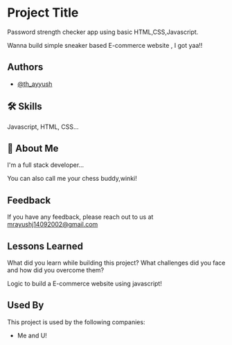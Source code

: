
# Project Title
Password strength checker app using basic HTML,CSS,Javascript.

Wanna build simple sneaker based E-commerce website , I got yaa!!
 


## Authors

- [@th_ayyush](https://www.github.com/th_ayyush)


## 🛠 Skills
Javascript, HTML, CSS...


## 🚀 About Me
I'm a full stack developer...

You can also call me your chess buddy,winki!
## Feedback

If you have any feedback, please reach out to us at mrayushj14092002@gmail.com


## Lessons Learned

What did you learn while building this project? What challenges did you face and how did you overcome them?

Logic to build a E-commerce website using javascript!
## Used By

This project is used by the following companies:

- Me and U!


